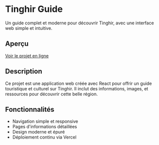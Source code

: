 # Tinghir Guide

Un guide complet et moderne pour découvrir Tinghir, avec une interface web simple et intuitive.

## Aperçu

[Voir le projet en ligne](https://tinghir.vercel.app/)



## Description

Ce projet est une application web créée avec React pour offrir un guide touristique et culturel sur Tinghir. Il inclut des informations, images, et ressources pour découvrir cette belle région.

## Fonctionnalités

- Navigation simple et responsive
- Pages d'informations détaillées
- Design moderne et épuré
- Déploiement continu via Vercel



